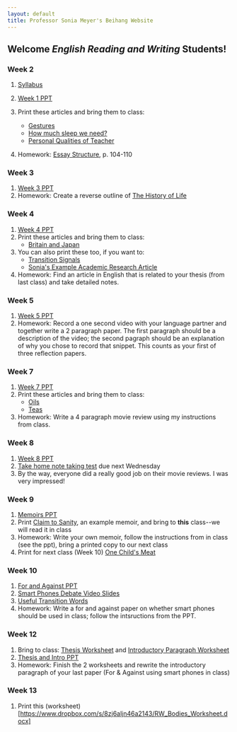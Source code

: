 ```yaml
---
layout: default
title: Professor Sonia Meyer's Beihang Website
---
```


## Welcome *English Reading and Writing* Students!



### Week 2

1. [Syllabus](https://www.dropbox.com/s/r87zq9dainn6lnn/W2-RW%20Syllabus.pdf)
3. [Week 1 PPT](https://www.dropbox.com/s/ym6w4b7pzqsunah/W2RW-Skimming.ppt)
4. Print these articles and bring them to class:
   - [Gestures](https://www.dropbox.com/s/o94tc2kyyzaq1ej/W1-Gestures.docx)
   - [How much sleep we need?](https://www.dropbox.com/s/eb2g299nhrzztte/W1-How%20much%20sleep%20we%20need.docx)
   - [Personal Qualities of Teacher](https://www.dropbox.com/s/xkf3185qmfhpe96/W1-Personal%20Quality%20of%20Teacher.docx)


4. Homework: [Essay Structure](https://www.dropbox.com/s/1o94304gopmg21g/W1-Essay%20Structure.pdf), p. 104-110

### Week 3
1. [Week 3 PPT](https://www.dropbox.com/s/vaxp5zauqmbwd24/W3RW-Scanning.ppt)
2. Homework: Create a reverse outline of [The History of Life](https://www.dropbox.com/s/0psju6geqwv0pl2/W1%E4%BD%9C%E4%B8%9A-History%20of%20Life%20on%20earth.docx)

### Week 4
1. [Week 4 PPT](https://www.dropbox.com/s/f1ymzhe38oaou5p/W4RW-Research%20Process.ppt)
2. Print these articles and bring them to class:
   - [Britain and Japan](https://www.dropbox.com/s/6oaq3n9ot406ev6/W4RW-Britain%20and%20Japan%20%28reading%20titles%29.docx)
3. You can also print these too, if you want to:
   - [Transition Signals](https://www.dropbox.com/s/k7sy2n74ygkqatv/W4RW%20Transition%20Signals.pdf)
   - [Sonia's Example Academic Research Article](https://www.dropbox.com/s/ww9fgjdx2xy6sdp/W4RW%20same-sex%20parents.pdf)
2. Homework: Find an article in English that is related to your thesis (from last class) and take detailed notes.

### Week 5
1. [Week 5 PPT](https://www.dropbox.com/s/cxe6kcam8gkjbqj/W5RW.ppt)
3. Homework: Record a one second video with your language partner and together write a 2 paragraph paper. The first paragraph should be a description of the video; the second pagraph should be an explanation of why you chose to record that snippet. This counts as your first of three reflection papers. 

### Week 7 
1. [Week 7 PPT](https://www.dropbox.com/s/myxck9utc5njz88/S14RW_WEEK%207_Reviews.ppt)
2. Print these articles and bring them to class:
   - [Oils](https://www.dropbox.com/s/in1qaby1m6c33rh/W3-Oils%20%28Note%20Taking%29.docx)   - [Teas](https://www.dropbox.com/s/7nt7hfjbq043twi/W3-Tea%20%28note%20taking%20diagram%29.docx)
3. Homework: Write a 4 paragraph movie review using my instructions from class.

### Week 8

1. [Week 8 PPT](https://www.dropbox.com/s/q16c5qcoamhosh7/S14RW_WEEK%208_NOTES.ppt)
2. [Take home note taking test](https://www.dropbox.com/s/2pe9flgf2yrqoyl/Take%20home%20test-Coffee.pdf) due next Wednesday
3. By the way, everyone did a really good job on their movie reviews. I was very impressed!

### Week 9
1. [Memoirs PPT](https://www.dropbox.com/s/cdnrnnq1thot0xn/RWW9%20Memoir.ppt)
2. Print [Claim to Sanity](https://www.dropbox.com/s/1leethnn33sdibg/Claim%20to%20Sanity-Excerpts.doc), an example memoir, and bring to **this** class--we will read it in class
3. Homework: Write your own memoir, follow the instructions from in class (see the ppt), bring a printed copy to our next class
2. Print for next class (Week 10) [One Child's Meat](https://www.dropbox.com/s/dycrq493ix38awu/W4-One%20Child%27s%20Meat%20%28to%20print%29.pdf)

### Week 10
1. [For and Against PPT](https://www.dropbox.com/s/zhq6y7625loqedk/RWW10-ForandAgainst.ppt)
4. [Smart Phones Debate Video Slides](https://www.dropbox.com/s/icgbi27drv2rqc2/smartphones.pdf)
3. [Useful Transition Words](https://sonia-beihang-website-resources.s3.amazonaws.com/Useful%20Transition%20Words.pdf)
5. Homework: Write a for and against paper on whether smart phones should be used in class; follow the intsructions from the PPT.

### Week 12
1. Bring to class: [Thesis Worksheet](https://www.dropbox.com/s/jwkdxfufyofay3a/RW_Thesis_Practice.pdf) and [Introductory Paragraph Worksheet](https://www.dropbox.com/s/p2filbs9c7lr8sx/RW_Opening_Worksheet.pdf)
2. [Thesis and Intro PPT](https://www.dropbox.com/s/1afq608ekvyl1vv/RW_ThesisandIntro.ppt)
3. Homework: Finish the 2 worksheets and rewrite the introductory paragraph of your last paper (For & Against using smart phones in class)


### Week 13
1. Print this (worksheet)[https://www.dropbox.com/s/8zj6aljn46a2143/RW_Bodies_Worksheet.docx]